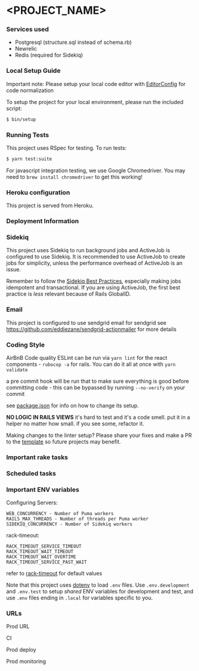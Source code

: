 # <PROJECT_NAME>

### Services used

- Postgresql (structure.sql instead of schema.rb)
- Newrelic
- Redis (required for Sidekiq)

### Local Setup Guide

Important note: Please setup your local code editor with [EditorConfig](https://editorconfig.org/) for code normalization

To setup the project for your local environment, please run the included script:

```bash
$ bin/setup
```

### Running Tests

This project uses RSpec for testing. To run tests:

```bash
$ yarn test:suite
```

For javascript integration testing, we use Google Chromedriver. You may need to `brew install chromedriver` to get this working!

### Heroku configuration

This project is served from Heroku.

### Deployment Information

### Sidekiq

This project uses Sidekiq to run background jobs and ActiveJob is configured to use Sidekiq. It is recommended to use ActiveJob to create jobs for simplicity, unless the performance overhead of ActiveJob is an issue.

Remember to follow the [Sidekiq Best Practices](https://github.com/mperham/sidekiq/wiki/Best-Practices), especially making jobs idempotent and transactional. If you are using ActiveJob, the first best practice is _less_ relevant because of Rails GlobalID.

### Email

This project is configured to use sendgrid email for sendgrid see https://github.com/eddiezane/sendgrid-actionmailer for more details

### Coding Style

AirBnB Code quality ESLint can be run via `yarn lint` for the react components - `rubocop -a` for rails. You can do it all at once with `yarn validate`

a pre commit hook will be run that to make sure everything is good before committing code - this can be bypassed by running `--no-verify` on your commit

see [package.json](package.json) for info on how to change its setup.

__NO LOGIC IN RAILS VIEWS__ it's hard to test and it's a code smell. put it in a helper no matter how small. if you see some, refactor it.

[h]: https://github.com/typicode/husky

Making changes to the linter setup? Please share your fixes and make a PR to the [template](https://github.com/JeremiahChurch/jc-rails-template) so future projects may benefit.

### Important rake tasks

### Scheduled tasks

### Important ENV variables

Configuring Servers:

```
WEB_CONCURRENCY - Number of Puma workers
RAILS_MAX_THREADS - Number of threads per Puma worker
SIDEKIQ_CONCURRENCY - Number of Sidekiq workers
```

rack-timeout:

```
RACK_TIMEOUT_SERVICE_TIMEOUT
RACK_TIMEOUT_WAIT_TIMEOUT
RACK_TIMEOUT_WAIT_OVERTIME
RACK_TIMEOUT_SERVICE_PAST_WAIT
```

refer to [rack-timeout][rt] for default values

[rt]: https://github.com/sharpstone/rack-timeout#configuring

Note that this project uses [dotenv](https://github.com/bkeepers/dotenv) to load `.env` files. Use `.env.development` and `.env.test` to setup _shared_ ENV variables for development and test, and use `.env` files ending in `.local` for variables specific to you.

### URLs

 Prod URL 
 
 CI 
 
 Prod deploy 
 
 Prod monitoring 

